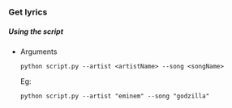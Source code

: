 ### Get lyrics

##### Using the script
*  Arguments
    ```
    python script.py --artist <artistName> --song <songName>
    ```
    Eg:
    ```
    python script.py --artist "eminem" --song "godzilla"
    ```